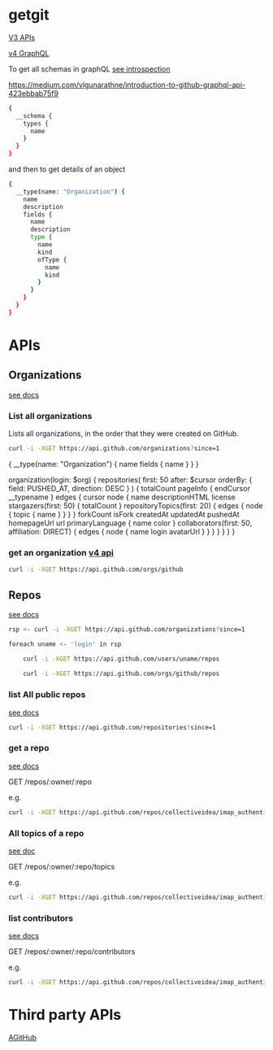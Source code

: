# getgit

[V3 APIs](https://developer.github.com/v3/)

[v4 GraphQL](https://api.github.com/graphql)

To get all schemas in graphQL [see introspection](https://graphql.github.io/learn/introspection/)

https://medium.com/vlgunarathne/introduction-to-github-graphql-api-423ebbab75f9

```bash
{
  __schema {
    types {
      name
    }
  }
}
```

and then to get details of an object
```bash
{
  __type(name: "Organization") {
    name
    description
    fields {
      name
      description
      type {
        name
        kind
        ofType {
          name
          kind
        }
      }
    }
  }
}
```

# APIs

## Organizations

[see docs](https://developer.github.com/v3/orgs/)

### List all organizations

Lists all organizations, in the order that they were created on GitHub.

```bash
curl -i -XGET https://api.github.com/organizations?since=1
```

{
  __type(name: "Organization") {
    name
    fields {
      name
    }
  }
}

organization(login: $org) {
      repositories(
        first: 50
        after: $cursor
        orderBy: { field: PUSHED_AT, direction: DESC }
      ) {
        totalCount
        pageInfo {
          endCursor
          __typename
        }
        edges {
          cursor
          node {
            name
            descriptionHTML
            license
            stargazers(first: 50) {
              totalCount
            }
            repositoryTopics(first: 20) {
              edges {
                node {
                  topic {
                    name
                  }
                }
              }
            }
            forkCount
            isFork
            createdAt
            updatedAt
            pushedAt
            homepageUrl
            url
            primaryLanguage {
              name
              color
            }
            collaborators(first: 50, affiliation: DIRECT) {
              edges {
                node {
                  name
                  login
                  avatarUrl
                }
              }
            }
          }
        }
      }
    }


### get an organization [v4 api](https://developer.github.com/v4/object/organization/)

```bash
curl -i -XGET https://api.github.com/orgs/github
```

## Repos

[see docs](https://developer.github.com/v3/repos/)

```bash
rsp <- curl -i -XGET https://api.github.com/organizations?since=1

foreach uname <- 'login' in rsp

    curl -i -XGET https://api.github.com/users/uname/repos
    
    curl -i -XGET https://api.github.com/orgs/github/repos
```

### list All public repos

[see docs](https://developer.github.com/v3/repos/#list-all-public-repositories)

```bash
curl -i -XGET https://api.github.com/repositories?since=1
```

### get a repo

[see docs](https://developer.github.com/v3/repos/#Get)

GET /repos/:owner/:repo

e.g.

```bash
curl -i -XGET https://api.github.com/repos/collectiveidea/imap_authenticatable
```

### All topics of a repo

[see doc](https://developer.github.com/v3/repos/#list-all-topics-for-a-repository)

GET /repos/:owner/:repo/topics

e.g.

```bash
curl -i -XGET https://api.github.com/repos/collectiveidea/imap_authenticatable/topics
```

### list contributors

[see docs](https://developer.github.com/v3/repos/#list-contributors)

GET /repos/:owner/:repo/contributors

e.g.

```bash
curl -i -XGET https://api.github.com/repos/collectiveidea/imap_authenticatable/contributors
```

# Third party APIs

[AGitHub](https://github.com/mozilla/agithub)